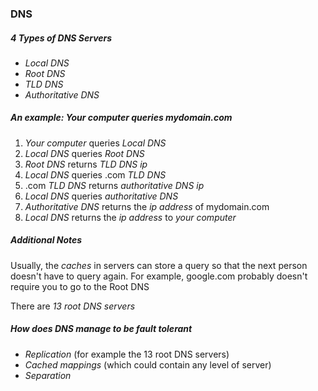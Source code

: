### DNS

##### 4 Types of DNS Servers
  * _Local DNS_
  * _Root DNS_
  * _TLD DNS_
  * _Authoritative DNS_

##### An example: Your computer queries mydomain.com
  1. _Your computer_ queries _Local DNS_
  2. _Local DNS_ queries _Root DNS_
  3. _Root DNS_ returns _TLD DNS ip_
  4. _Local DNS_ queries .com _TLD DNS_
  5. .com _TLD DNS_ returns _authoritative DNS ip_
  6. _Local DNS_ queries _authoritative DNS_ 
  7. _Authoritative DNS_ returns the _ip address_ of mydomain.com
  8. _Local DNS_ returns the _ip address_ to _your computer_

##### Additional Notes
Usually, the _caches_ in servers can store a query so that the next person doesn't
have to query again. For example, google.com probably doesn't require you to go
to the Root DNS

There are _13 root DNS servers_

##### How does DNS manage to be fault tolerant
  * _Replication_ (for example the 13 root DNS servers)
  * _Cached mappings_ (which could contain any level of server)
  * _Separation_
